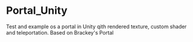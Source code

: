 # Portal_Unity
 Test and example os a portal in Unity qith rendered texture, custom shader and teleportation. Based on Brackey's Portal
